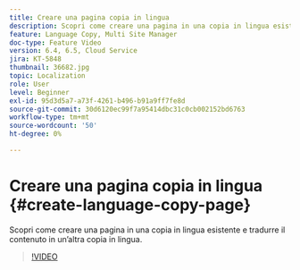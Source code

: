 ```yaml
---
title: Creare una pagina copia in lingua
description: Scopri come creare una pagina in una copia in lingua esistente e tradurre il contenuto in un’altra copia in lingua.
feature: Language Copy, Multi Site Manager
doc-type: Feature Video
version: 6.4, 6.5, Cloud Service
jira: KT-5848
thumbnail: 36682.jpg
topic: Localization
role: User
level: Beginner
exl-id: 95d3d5a7-a73f-4261-b496-b91a9ff7fe8d
source-git-commit: 30d6120ec99f7a95414dbc31c0cb002152bd6763
workflow-type: tm+mt
source-wordcount: '50'
ht-degree: 0%

---
```


# Creare una pagina copia in lingua {#create-language-copy-page}

Scopri come creare una pagina in una copia in lingua esistente e tradurre il contenuto in un’altra copia in lingua.

>[!VIDEO](https://video.tv.adobe.com/v/36682?quality=12&learn=on)
